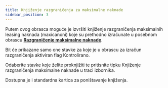 ```yaml
---
title: Knjiženje razgraničenja za maksimalne naknade 
sidebar_position: 3
---
```


Putem ovog obrasca moguće je izvršiti knjiženje razgraničenja maksimalnih leasing naknada (maxicanoni) koje su prethodno izračunate u posebnom obrascu **[Razgraničenje maksimalne naknade](/docs/finance-area/leasing/procedures/maxifee-accrual-calculation)**.

Bit će prikazane samo one stavke za koje je u obrascu za izračun razgraničenja aktiviran flag Kontrolirano.

Odaberite stavke koje želite proknjižiti te pritisnite tipku Knjiženje razgraničenja maksimalne naknade u traci izbornika.

Dostupna je i standardna kartica za poništavanje knjiženja.






